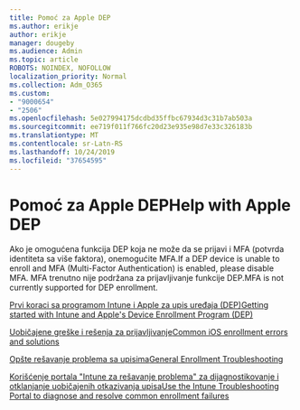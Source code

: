 ```yaml
---
title: Pomoć za Apple DEP
ms.author: erikje
author: erikje
manager: dougeby
ms.audience: Admin
ms.topic: article
ROBOTS: NOINDEX, NOFOLLOW
localization_priority: Normal
ms.collection: Adm_O365
ms.custom:
- "9000654"
- "2506"
ms.openlocfilehash: 5e027994175dcdbd35ffbc67934d3c31b7ab503a
ms.sourcegitcommit: ee719f011f766fc20d23e935e98d7e33c326183b
ms.translationtype: MT
ms.contentlocale: sr-Latn-RS
ms.lasthandoff: 10/24/2019
ms.locfileid: "37654595"
---
```

# <a name="help-with-apple-dep"></a><span data-ttu-id="3518b-102">Pomoć za Apple DEP</span><span class="sxs-lookup"><span data-stu-id="3518b-102">Help with Apple DEP</span></span>

<span data-ttu-id="3518b-103">Ako je omogućena funkcija DEP koja ne može da se prijavi i MFA (potvrda identiteta sa više faktora), onemogućite MFA.</span><span class="sxs-lookup"><span data-stu-id="3518b-103">If a DEP device is unable to enroll and MFA (Multi-Factor Authentication) is enabled, please disable MFA.</span></span> <span data-ttu-id="3518b-104">MFA trenutno nije podržana za prijavljivanje funkcije DEP.</span><span class="sxs-lookup"><span data-stu-id="3518b-104">MFA is not currently supported for DEP enrollment.</span></span>

[<span data-ttu-id="3518b-105">Prvi koraci sa programom Intune i Apple za upis uređaja (DEP)</span><span class="sxs-lookup"><span data-stu-id="3518b-105">Getting started with Intune and Apple's Device Enrollment Program (DEP)</span></span>](https://docs.microsoft.com/intune/enrollment/device-enrollment-program-enroll-ios)

[<span data-ttu-id="3518b-106">Uobičajene greške i rešenja za prijavljivanje</span><span class="sxs-lookup"><span data-stu-id="3518b-106">Common iOS enrollment errors and solutions</span></span>](https://docs.microsoft.com/intune/enrollment/troubleshoot-ios-enrollment-errors)

[<span data-ttu-id="3518b-107">Opšte rešavanje problema sa upisima</span><span class="sxs-lookup"><span data-stu-id="3518b-107">General Enrollment Troubleshooting</span></span>](https://docs.microsoft.com/intune/enrollment/troubleshoot-device-enrollment-in-intune)

[<span data-ttu-id="3518b-108">Korišćenje portala "Intune za rešavanje problema" za dijagnostikovanje i otklanjanje uobičajenih otkazivanja upisa</span><span class="sxs-lookup"><span data-stu-id="3518b-108">Use the Intune Troubleshooting Portal to diagnose and resolve common enrollment failures</span></span>](https://docs.microsoft.com/intune/fundamentals/help-desk-operators)



